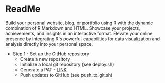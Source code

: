 # ReadMe
Build your personal website, blog, or portfolio using R with the dynamic combination of R Markdown and HTML. Showcase your projects, achievements, and insights in an interactive format. Elevate your online presence by integrating R's powerful capabilities for data visualization and analysis directly into your personal space.

* Step 1 - Set up the GitHub repository
    * Create a new repository
    * Initialize a local git repository (see deploy.sh)
    * Generate a PAT - [LINK](https://docs.github.com/en/authentication/keeping-your-account-and-data-secure/managing-your-personal-access-tokens)
  * Push updates to GitHub (see push_to_git.sh) 
